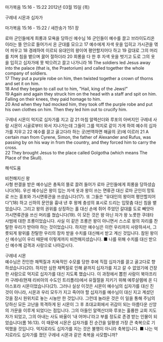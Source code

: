 마가복음 15:16 - 15:22 
2012년 03월 15일 (목)

구레네 시몬과 십자가



마가복음 15:16 - 15:22 / 새찬송가 151 장


로마 군인들에게 희롱과 모욕을 당하신 예수님
16 군인들이 예수를 끌고 브라이도리온이라는 뜰 안으로 들어가서 온 군대를 모으고 17 예수에게 자색 옷을 입히고 가시관을 엮어 씌우고 18 경례하여 이르되 유대인의 왕이여 평안할지어다 하고 19 갈대로 그의 머리를 치며 침을 뱉으며 꿇어 절하더라 20 희롱을 다 한 후 자색 옷을 벗기고 도로 그의 옷을 입히고 십자가에 못 박으려고 끌고 나가니라
16 The soldiers led Jesus away into the palace (that is, the Praetorium) and called together the whole company of soldiers.   
17 They put a purple robe on him, then twisted together a crown of thorns and set it on him.   
18 And they began to call out to him, "Hail, king of the Jews!"   
19 Again and again they struck him on the head with a staff and spit on him. Falling on their knees, they paid homage to him.   
20 And when they had mocked him, they took off the purple robe and put his own clothes on him. Then they led him out to crucify him.   

구레네 시몬이 억지로 십자가를 지고 감
21 마침 알렉산더와 루포의 아버지인 구레네 사람 시몬이 시골로부터 와서 지나가는데 그들이 그를 억지로 같이 가게 하여 예수의 십자가를 지우고 22 예수를 끌고 골고다라 하는 곳(번역하면 해골의 곳)에 이르러
21 A certain man from Cyrene, Simon, the father of Alexander and Rufus, was passing by on his way in from the country, and they forced him to carry the cross.   
22 They brought Jesus to the place called Golgotha (which means The Place of the Skull).

해석도움





비천해지신 왕  
사형 판결을 받은 예수님은 총독의 뜰로 끌려 들어가 로마 군인들에게 희롱을 당하셨습니다(16). 우선 예수님은 왕이 입는 자색 옷과 왕이 쓰는 면류관 대신 로마 군인이 망토로 쓰는 홍포와 가시면류관을 쓰셨습니다(17). 또 그들은 “유대인의 왕이여 평안할지어다”(18) 하고 신하의 문안을 흉내 낸 후 왕께 충성의 표시로 드리는 입맞춤 대신 침을 뱉었습니다. 그리고 왕의 권위를 상징하는 홀 대신 손에 쥐어 주었던 갈대를 도로 빼앗아 가시면류관을 쓰신 머리를 쳤습니다(19). 이 모든 것은 왕 아닌 자가 왕 노릇한 쿠데타 사범에 대한 조롱이었습니다. 사실 이 같은 조롱은 왕이 아니면서 스스로 왕의 자리를 찬탈한 우리가 받아야 하는 것이었습니다. 하지만 예수님은 이런 우리까지 사랑하셔서, 그릇되게 왕위를 찬탈한 우리의 장차 받을 수치를 대신해서 받고 계신 것입니다. 참된 왕이신 예수님이 우리 때문에 이렇게까지 비천해지셨습니다.
■ 나를 위해 수치를 대신 받으신 예수께 감격과 사랑으로 나아갑시다.

구레네 시몬  
예수님은 잔인한 채찍질과 치욕적인 수모를 당한 후에 직접 십자가를 끌고 골고다로 향하셨습니다(20). 하지만 심한 채찍질로 인해 끝까지 십자가를 지고 갈 수 없었기에 건장한 사람으로 억지로 십자가를 대신 지도록 했습니다. 이 과정에서 뽑힌 사람이 북아프리카 구레네(현재 리비아의 수도인 트리폴리)에서 유월절을 지키기 위해 예루살렘에 온 디아스포라 시몬이었습니다(21). 그러나 실상 이것은 시몬이 예수님의 십자가를 대신 진 것이 아니라, 시몬과 우리 모두가 지고 죽어야 할 십자가를 예수님이 대신 지고 계셨던 것을 잠시 원위치로 놓는 시늉만 한 것입니다. 그런데 놀라운 것은 이 일을 통해 주님의 당하신 모든 고난을 목격하게 된 시몬이 그 후 초대교회에서 귀감이 되는 아름다운 신앙의 가문을 이루게 되었다는 점입니다. 그의 아들인 알렉산더와 루포는 훌륭한 교회 지도자가 되었고, 그의 아내는 사도 바울이 ‘내 어머니’라고 부를 정도로 존경 받는 인물이 되었습니다(롬 16:13). 이 때문에 시몬은 십자가를 진 순간을 일평생 가장 큰 축복으로 기억했을 것입니다. 억지로라도 십자가를 지는 것은 불행이 아니라 축복입니다.
■ 나는 억지로라도 십자가를 졌던 구레네 시몬과 같은 축복을 사모합니까?
